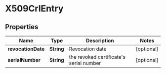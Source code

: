 # X509CrlEntry

## Properties
Name | Type | Description | Notes
------------ | ------------- | ------------- | -------------
**revocationDate** | **String** | Revocation date |  [optional]
**serialNumber** | **String** | the revoked certificate&#x27;s serial number |  [optional]

